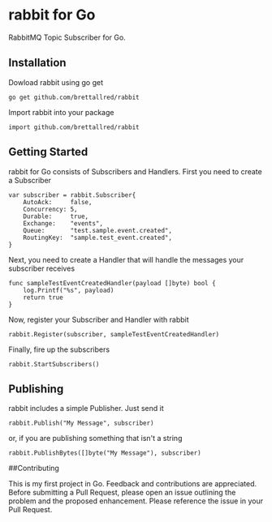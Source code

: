 # rabbit for Go

RabbitMQ Topic Subscriber for Go.


## Installation

Dowload rabbit using go get

``` go get github.com/brettallred/rabbit ```

Import rabbit into your package

``` import github.com/brettallred/rabbit ```


## Getting Started

rabbit for Go consists of Subscribers and Handlers.  First you need to create a Subscriber

```
var subscriber = rabbit.Subscriber{
	AutoAck:     false, 
	Concurrency: 5,
	Durable:     true,
	Exchange:    "events",
	Queue:       "test.sample.event.created",
	RoutingKey:  "sample.test_event.created",
}
```

Next, you need to create a Handler that will handle the messages your subscriber receives

```
func sampleTestEventCreatedHandler(payload []byte) bool {
	log.Printf("%s", payload)
	return true
}
```

Now, register your Subscriber and Handler with rabbit

```
rabbit.Register(subscriber, sampleTestEventCreatedHandler)
```

Finally, fire up the subscribers

```
rabbit.StartSubscribers()
```


## Publishing

rabbit includes a simple Publisher.  Just send it

```
rabbit.Publish("My Message", subscriber)
```

or, if you are publishing something that isn't  a string

```
rabbit.PublishBytes([]byte("My Message"), subscriber)
```

##Contributing

This is my first project in Go. Feedback and contributions are appreciated. Before submitting a Pull Request, please open an issue outlining the problem and the proposed enhancement. Please reference the issue in your Pull Request.


